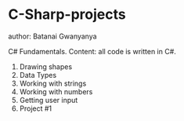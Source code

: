 # C-Sharp-projects

author: Batanai Gwanyanya

C# Fundamentals. 
Content: all code is written in C#.
1. Drawing shapes
2. Data Types
3. Working with strings
4. Working with numbers
5. Getting user input
6. Project #1
